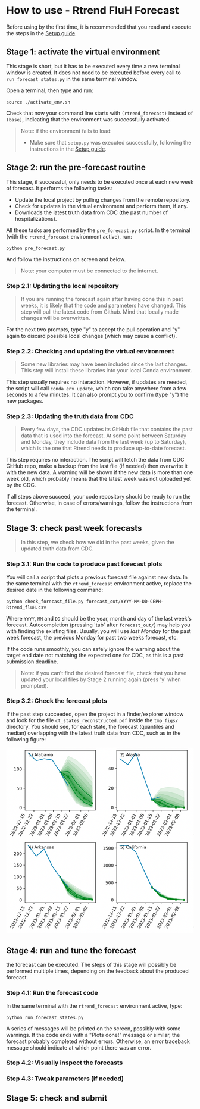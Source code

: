 # How to use - Rtrend FluH Forecast

Before using by the first time, it is recommended that you read and execute the steps in the [Setup guide](setup_guide.md).

## Stage 1: activate the virtual environment

This stage is short, but it has to be executed every time a new terminal window is created. It does not need to be executed before every call to `run_forecast_states.py` in the same terminal window.

Open a terminal, then type and run:

````
source ./activate_env.sh
````

Check that now your command line starts with `(rtrend_forecast)` instead of `(base)`, indicating that the environment was successfully activated.

> Note: if the environment fails to load:
> - Make sure that `setup.py` was executed successfully, following the instructions in the [Setup guide](./setup_guide.md).
> 


## Stage 2: run the pre-forecast routine

This stage, if successful, only needs to be executed once at each new week of forecast. It performs the following tasks:

- Update the local project by pulling changes from the remote repository.
- Check for updates in the virtual environment and perform them, if any.
- Downloads the latest truth data from CDC (the past number of hospitalizations).

All these tasks are performed by the `pre_forecast.py` script. In the terminal (with the `rtrend_forecast` environment active), run:

````
python pre_forecast.py
````

And follow the instructions on screen and below.

> Note: your computer must be connected to the internet.

### Step 2.1: Updating the local repository

> If you are running the forecast again after having done this in past weeks, it is likely that the code and parameters have changed. This step will pull the latest code from Github. Mind that locally made changes will be overwritten.

For the next two prompts, type "y" to accept the pull operation and "y" again to discard possible local changes (which may cause a conflict).

### Step 2.2: Checking and updating the virtual environment

> Some new libraries may have been included since the last changes. This step will install these libraries into your local Conda environment.

This step usually requires no interaction. However, if updates are needed, the script will call `conda env update`, which can take anywhere from a few seconds to a few minutes. It can also prompt you to confirm (type "y") the new packages.

### Step 2.3: Updating the truth data from CDC

> Every few days, the CDC updates its GitHub file that contains the past data that is used into the forecast. At some point between Saturday and Monday, they include data from the last week (up to Saturday), which is the one that Rtrend needs to produce up-to-date forecast.

This step requires no interaction. The script will fetch the data from CDC GitHub repo, make a backup from the last file (if needed) then overwrite it with the new data. A warning will be shown if the new data is more than one week old, which probably means that the latest week was not uploaded yet by the CDC.

If all steps above succeed, your code repository should be ready to run the forecast. Otherwise, in case of errors/warnings, follow the instructions from the terminal.

## Stage 3: check past week forecasts

> In this step, we check how we did in the past weeks, given the updated truth data from CDC.

### Step 3.1: Run the code to produce past forecast plots

You will call a script that plots a previous forecast file against new data. In the same terminal with the `rtrend_forecast` environment active, replace the desired date in the following command:

```
python check_forecast_file.py forecast_out/YYYY-MM-DD-CEPH-Rtrend_fluH.csv 
```

Where `YYYY`, `MM` and `DD` should be the year, month and day of the last week's forecast. Autocompletion (pressing 'tab' after `forecast_out/`) may help you with finding the existing files. Usually, you will use _last Monday_ for the past week forecast, the previous Monday for past two weeks forecast, etc.

If the code runs smoothly, you can safely ignore the warning about the target end date not matching the expected one for CDC, as this is a past submission deadline.

> Note: if you can't find the desired forecast file, check that you have updated your local files by Stage 2 running again (press 'y' when prompted).

### Step 3.2: Check the forecast plots

If the past step succeeded, open the project in a finder/explorer window and look for the file `ct_states_reconstructed.pdf` inside the `tmp_figs/` directory. You should see, for each state, the forecast (quantiles and median) overlapping with the latest truth data from CDC, such as in the following figure:

![past forecast example](figs/past_forecast_example.png)

## Stage 4: run and tune the forecast

 the forecast can be executed. The steps of this stage will possibly be performed multiple times, depending on the feedback about the produced forecast.

### Step 4.1: Run the forecast code

In the same terminal with the `rtrend_forecast` environment active, type:

````
python run_forecast_states.py
````

A series of messages will be printed on the screen, possibly with some warnings. If the code ends with a "Plots done!" message or similar, the forecast probably completed without errors. Otherwise, an error traceback message should indicate at which point there was an error.

### Step 4.2: Visually inspect the forecasts

### Step 4.3: Tweak parameters (if needed)

## Stage 5: check and submit





